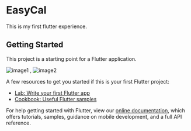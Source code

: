 # EasyCal

This is my first flutter experience.

## Getting Started

This project is a starting point for a Flutter application.

![image1](https://user-images.githubusercontent.com/56608616/139842117-83b5e42a-379c-4517-a514-57ca95be2c03.jpeg) , ![image2](https://user-images.githubusercontent.com/56608616/139842140-63493bd6-74be-4935-b4c5-282d08f7caae.jpeg)

A few resources to get you started if this is your first Flutter project:

- [Lab: Write your first Flutter app](https://flutter.dev/docs/get-started/codelab)
- [Cookbook: Useful Flutter samples](https://flutter.dev/docs/cookbook)

For help getting started with Flutter, view our
[online documentation](https://flutter.dev/docs), which offers tutorials,
samples, guidance on mobile development, and a full API reference.
